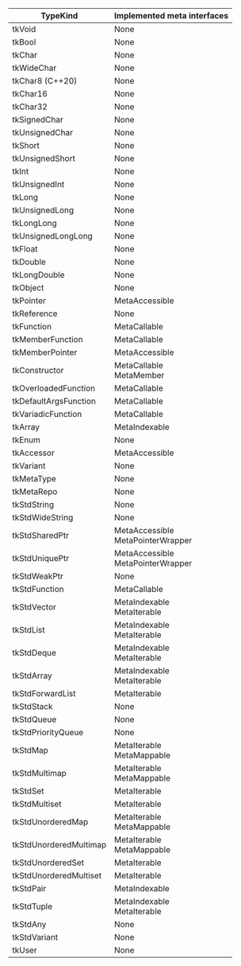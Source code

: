|TypeKind              |Implemented meta interfaces           |
|----------------------|--------------------------------------|
|tkVoid                |None                                  |
|tkBool                |None                                  |
|tkChar                |None                                  |
|tkWideChar            |None                                  |
|tkChar8 (C++20)       |None                                  |
|tkChar16              |None                                  |
|tkChar32              |None                                  |
|tkSignedChar          |None                                  |
|tkUnsignedChar        |None                                  |
|tkShort               |None                                  |
|tkUnsignedShort       |None                                  |
|tkInt                 |None                                  |
|tkUnsignedInt         |None                                  |
|tkLong                |None                                  |
|tkUnsignedLong        |None                                  |
|tkLongLong            |None                                  |
|tkUnsignedLongLong    |None                                  |
|tkFloat               |None                                  |
|tkDouble              |None                                  |
|tkLongDouble          |None                                  |
|tkObject              |None                                  |
|tkPointer             |MetaAccessible                        |
|tkReference           |None                                  |
|tkFunction            |MetaCallable                          |
|tkMemberFunction      |MetaCallable                          |
|tkMemberPointer       |MetaAccessible                        |
|tkConstructor         |MetaCallable<br />MetaMember          |
|tkOverloadedFunction  |MetaCallable                          |
|tkDefaultArgsFunction |MetaCallable                          |
|tkVariadicFunction    |MetaCallable                          |
|tkArray               |MetaIndexable                         |
|tkEnum                |None                                  |
|tkAccessor            |MetaAccessible                        |
|tkVariant             |None                                  |
|tkMetaType            |None                                  |
|tkMetaRepo            |None                                  |
|tkStdString           |None                                  |
|tkStdWideString       |None                                  |
|tkStdSharedPtr        |MetaAccessible<br />MetaPointerWrapper|
|tkStdUniquePtr        |MetaAccessible<br />MetaPointerWrapper|
|tkStdWeakPtr          |None                                  |
|tkStdFunction         |MetaCallable                          |
|tkStdVector           |MetaIndexable<br />MetaIterable       |
|tkStdList             |MetaIndexable<br />MetaIterable       |
|tkStdDeque            |MetaIndexable<br />MetaIterable       |
|tkStdArray            |MetaIndexable<br />MetaIterable       |
|tkStdForwardList      |MetaIterable                          |
|tkStdStack            |None                                  |
|tkStdQueue            |None                                  |
|tkStdPriorityQueue    |None                                  |
|tkStdMap              |MetaIterable<br />MetaMappable        |
|tkStdMultimap         |MetaIterable<br />MetaMappable        |
|tkStdSet              |MetaIterable                          |
|tkStdMultiset         |MetaIterable                          |
|tkStdUnorderedMap     |MetaIterable<br />MetaMappable        |
|tkStdUnorderedMultimap|MetaIterable<br />MetaMappable        |
|tkStdUnorderedSet     |MetaIterable                          |
|tkStdUnorderedMultiset|MetaIterable                          |
|tkStdPair             |MetaIndexable                         |
|tkStdTuple            |MetaIndexable<br />MetaIterable       |
|tkStdAny              |None                                  |
|tkStdVariant          |None                                  |
|tkUser                |None                                  |